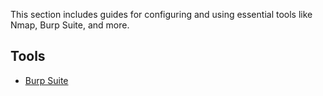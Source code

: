 
This section includes guides for configuring and using essential tools like Nmap, Burp Suite, and more.

## Tools
- [Burp Suite](burpsuite.md)
